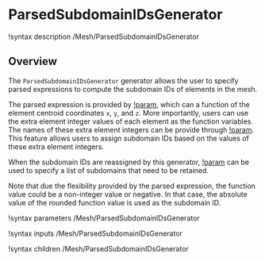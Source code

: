 # ParsedSubdomainIDsGenerator

!syntax description /Mesh/ParsedSubdomainIDsGenerator

## Overview

The `ParsedSubdomainIDsGenerator` generator allows the user to specify parsed expressions to compute the subdomain IDs of elements in the mesh.

The parsed expression is provided by [!param](/Mesh/ParsedSubdomainIDsGenerator/expression), which can a function of the element centroid coordinates `x`, `y`, and `z`. More importantly, users can use the extra element integer values of each element as the function variables. The names of these extra element integers can be provide through [!param](/Mesh/ParsedSubdomainIDsGenerator/extra_element_id_names). This feature allows users to assign subdomain IDs based on the values of these extra element integers.

When the subdomain IDs are reassigned by this generator, [!param](/Mesh/ParsedSubdomainIDsGenerator/excluded_subdomains) can be used to specify a list of subdomains that need to be retained.

Note that due the flexibility provided by the parsed expression, the function value could be a non-integer value or negative. In that case, the absolute value of the rounded function value is used as the subdomain ID.

!syntax parameters /Mesh/ParsedSubdomainIDsGenerator

!syntax inputs /Mesh/ParsedSubdomainIDsGenerator

!syntax children /Mesh/ParsedSubdomainIDsGenerator
